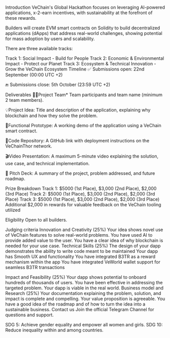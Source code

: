 Introduction
VeChain's Global Hackathon focuses on leveraging AI-powered applications, x-2-earn incentives, with sustainability at the forefront of these rewards.

Builders will create EVM smart contracts on Solidity to build decentralized applications (dApps) that address real-world challenges, showing potential for mass adoption by users and scalability.

There are three available tracks:

Track 1: Social Impact - Build for People
Track 2: Economic & Environmental Impact - Protect our Planet
Track 3: Ecosystem & Technical Innovation - Grow the VeChain Ecosystem
Timeline
✅ Submissions open: 22nd September (00:00 UTC +2)

🔚 Submissions close: 5th October (23:59 UTC +2)

Deliverables
👨‍💻Project Team* Team participants and team name (minimum 2 team members).

💡Project Idea: Title and description of the application, explaining why blockchain and how they solve the problem.

🔬Functional Prototype: A working demo of the application using a VeChain smart contract.

👾Code Repository: A GitHub link with deployment instructions on the VeChainThor network.

🎬Video Presentation: A maximum 5-minute video explaining the solution, use case, and technical implementation.

📖 Pitch Deck: A summary of the project, problem addressed, and future roadmap.

Prize Breakdown
Track 1: $5000 (1st Place), $3,000 (2nd Place), $2,000 (3rd Place)
Track 2: $5000 (1st Place), $3,000 (2nd Place), $2,000 (3rd Place)
Track 3: $5000 (1st Place), $3,000 (2nd Place), $2,000 (3rd Place)
Additional $2,000 in rewards for valuable feedback on the VeChain tooling utilized

Eligibility
Open to all builders.

Judging criteria
Innovation and Creativity (25%)
Your idea shows novel use of VeChain features to solve real-world problems.
You have used AI to provide added value to the user.
You have a clear idea of why blockchain is needed for your use case.
Technical Skills (25%)
The design of your dapp demonstrates the ability to write code meant to be maintained 
Your dapp has Smooth UX and functionality
You have integrated B3TR as a reward mechanism within the app 
You have integrated VeWorld wallet support for seamless B3TR transactions
 

Impact and Feasibility (25%)
Your dapp shows potential to onboard hundreds of thousands of users.
You have been effective in addressing the targeted problem.
Your dapp is viable in the real world.
Business model  and Research (25%)
Your documentation explaining the problem, solution, and impact is complete and compelling.
Your value proposition is agreeable.
You have a good idea of the roadmap and of how to turn the idea into a sustainable business.
Contact us
Join the official Telegram Channel for questions and support.

SDG 5: Achieve gender equality and empower all women and girls.
SDG 10: Reduce inequality within and among countries.
